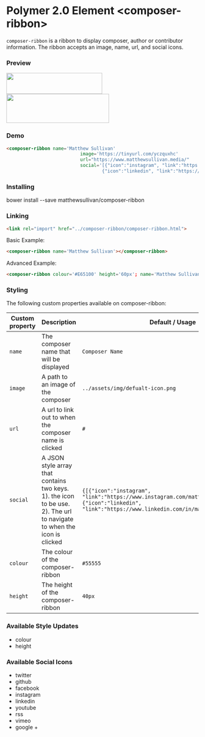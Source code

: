 # Polymer 2.0 Element \<composer-ribbon\>

`composer-ribbon` is a ribbon to display composer, author or contributor information. The ribbon accepts an image, name, url, and social icons.


### Preview
<img src="https://tinyurl.com/y7hdoobb" width="251" height="55">
<img src="https://tinyurl.com/yd9zjutl" width="269" height="76">

### Demo 
<!---
```
<custom-element-demo>
  <template>
    <script src="../webcomponentsjs/webcomponents-lite.js"></script>
    <link rel="import" href="composer-ribbon.html">
    <next-code-block></next-code-block>
  </template>
</custom-element-demo>
```
-->
```html
<composer-ribbon name='Matthew Sullivan' 
                           image='https://tinyurl.com/yczquxhc'
                           url="https://www.matthewsullivan.media/"
                           social='[{"icon":"instagram", "link":"https://www.instagram.com/matthewjamesthefirst/"},
                                   {"icon":"linkedin", "link":"https://www.linkedin.com/in/matthew-sullivan/"}]'></composer-ribbon>
```

### Installing

bower install --save matthewsullivan/composer-ribbon

### Linking
```html
<link rel="import" href="../composer-ribbon/composer-ribbon.html">
```

Basic Example:

```html
<composer-ribbon name='Matthew Sullivan'></composer-ribbon>
```

Advanced Example:

```html
<composer-ribbon colour='#E65100' height='60px'; name='Matthew Sullivan' image='https://tinyurl.com/yczquxhc' url="https://www.matthewsullivan.media/" social='[{"icon":"instagram", "link":"https://www.instagram.com/matthewjamesthefirst/"},{"icon":"linkedin", "link":"https://www.linkedin.com/in/matthew-sullivan/"}]'></composer-ribbon>
```

### Styling

The following custom properties available on composer-ribbon:

| Custom property | Description | Default / Usage |
| --- | --- | --- |
| `name` | The composer name that will be displayed | `Composer Name` |
| `image` | A path to an image of the composer | `../assets/img/defualt-icon.png` |
| `url` | A url to link out to when the composer name is clicked | `#` |
| `social` | A JSON style array that contains two keys. 1). the icon to be use. 2). The url to navigate to when the icon is clicked | `{[{"icon":"instagram", "link":"https://www.instagram.com/matthewjamesthefirst/"},{"icon":"linkedin", "link":"https://www.linkedin.com/in/matthew-sullivan/"}]}` |
| `colour` | The colour of the composer-ribbon | `#55555` |
| `height` | The height of the composer-ribbon | `40px` |

### Available Style Updates
- colour
- height

### Available Social Icons
- twitter
- github
- facebook
- instagram
- linkedin
- youtube
- rss
- vimeo
- google +
